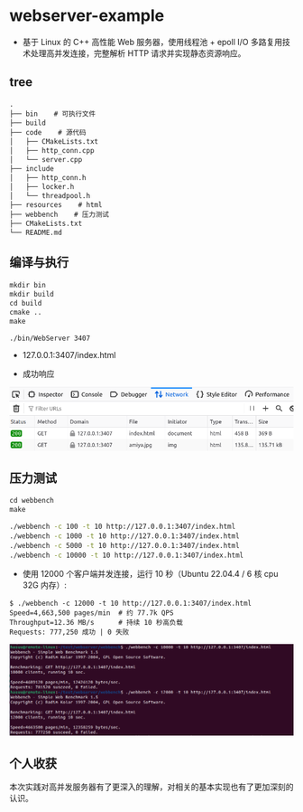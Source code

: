 # webserver-example 

- 基于 Linux 的 C++ 高性能 Web 服务器，使用线程池 + epoll I/O 多路复用技术处理高并发连接，完整解析 HTTP 请求并实现静态资源响应。


## tree

```
.
├── bin    # 可执行文件
├── build
├── code    # 源代码
│   ├── CMakeLists.txt
│   ├── http_conn.cpp 
│   └── server.cpp
├── include
│   ├── http_conn.h
│   ├── locker.h
│   └── threadpool.h
├── resources    # html 
├── webbench    # 压力测试 
├── CMakeLists.txt
└── README.md
```

## 编译与执行

```
mkdir bin
mkdir build
cd build
cmake .. 
make
```

```
./bin/WebServer 3407
```

- 127.0.0.1:3407/index.html

- 成功响应

![result](resources/images/image-2.png)


## 压力测试

```
cd webbench
make
```

```bash
./webbench -c 100 -t 10 http://127.0.0.1:3407/index.html
./webbench -c 1000 -t 10 http://127.0.0.1:3407/index.html
./webbench -c 5000 -t 10 http://127.0.0.1:3407/index.html
./webbench -c 10000 -t 10 http://127.0.0.1:3407/index.html
```

- 使用 12000 个客户端并发连接，运行 10 秒（Ubuntu 22.04.4 / 6 核 cpu 32G 内存）:

```
$ ./webbench -c 12000 -t 10 http://127.0.0.1:3407/index.html
Speed=4,663,500 pages/min  # 约 77.7k QPS
Throughput=12.36 MB/s      # 持续 10 秒高负载
Requests: 777,250 成功 | 0 失败
```
![test_presure_results](resources/images/image-1.png)


## 个人收获

本次实践对高并发服务器有了更深入的理解，对相关的基本实现也有了更加深刻的认识。
